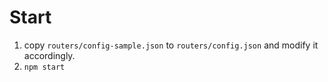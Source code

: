 # Start

1. copy `routers/config-sample.json` to `routers/config.json` and modify it accordingly.
2. `npm start`
